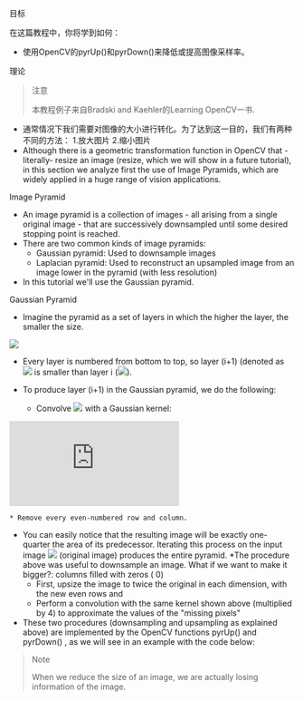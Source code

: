 目标

在这篇教程中，你将学到如何：

* 使用OpenCV的pyrUp()和pyrDown()来降低或提高图像采样率。

理论

> 注意
> 
> 本教程例子来自Bradski and Kaehler的Learning OpenCV一书.

* 通常情况下我们需要对图像的大小进行转化。为了达到这一目的，我们有两种不同的方法：
    1.放大图片
    2.缩小图片
* Although there is a geometric transformation function in OpenCV that -literally- resize an image (resize, which we will show in a future tutorial), in this section we analyze first the use of Image Pyramids, which are widely applied in a huge range of vision applications.

Image Pyramid

* An image pyramid is a collection of images - all arising from a single original image - that are successively downsampled until some desired stopping point is reached.
* There are two common kinds of image pyramids:
    * Gaussian pyramid: Used to downsample images
    * Laplacian pyramid: Used to reconstruct an upsampled image from an image lower in the pyramid (with less resolution)
* In this tutorial we'll use the Gaussian pyramid.

Gaussian Pyramid

* Imagine the pyramid as a set of layers in which the higher the layer, the smaller the size.

![](https://docs.opencv.org/4.1.0/Pyramids_Tutorial_Pyramid_Theory.png)

* Every layer is numbered from bottom to top, so layer (i+1) (denoted as ![](http://latex.codecogs.com/gif.latex?G_{i+1}) is smaller than layer i (![](http://latex.codecogs.com/gif.latex?G_{i})).
* To produce layer (i+1) in the Gaussian pyramid, we do the following:

  * Convolve ![](http://latex.codecogs.com/gif.latex?G_{i}) with a Gaussian kernel:

![](http://latex.codecogs.com/gif.latex?%5Cfrac%7B1%7D%7B16%7D%5Cbegin%7Bbmatrix%7D1%264%266%264%261%5C%5C4%2616%2624%2616%264%5C%5C6%2624%2636%2624%266%5C%5C4%2616%2624%2616%264%5C%5C1%264%266%264%261%5Cend%7Bbmatrix%7D)

    * Remove every even-numbered row and column.
* You can easily notice that the resulting image will be exactly one-quarter the area of its predecessor. Iterating this process on the input image ![](http://latex.codecogs.com/gif.latex?G_{0}) (original image) produces the entire pyramid.
*The procedure above was useful to downsample an image. What if we want to make it bigger?: columns filled with zeros ( 0)
    * First, upsize the image to twice the original in each dimension, with the new even rows and
    * Perform a convolution with the same kernel shown above (multiplied by 4) to approximate the values of the "missing pixels"
* These two procedures (downsampling and upsampling as explained above) are implemented by the OpenCV functions pyrUp() and pyrDown() , as we will see in an example with the code below:

> Note
> 
> When we reduce the size of an image, we are actually losing information of the image.